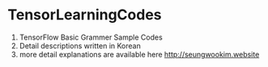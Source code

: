 # TensorLearningCodes
1. TensorFlow Basic Grammer Sample Codes
2. Detail descriptions written in Korean
3. more detail explanations are available here
   http://seungwookim.website